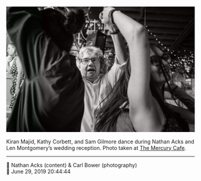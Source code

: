 ![Kiran Majid, Kathy Corbett, and Sam Gilmore dance](assets/3108669e6f6c255deb4a94726d03c9c8.webp)

Kiran Majid, Kathy Corbett, and Sam Gilmore dance during Nathan Acks and Len Montgomery’s wedding reception. Photo taken at [The Mercury Cafe](http://mercurycafe.com/).

- - - -

<span aria-hidden="true">👥</span> Nathan Acks (content) & Carl Bower (photography)  
<span aria-hidden="true">📅</span> June 29, 2019 20:44:44
